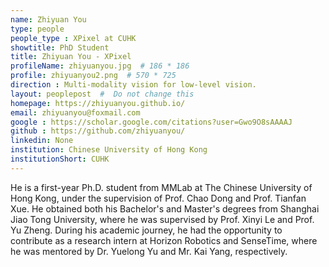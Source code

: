 ```yaml
---
name: Zhiyuan You
type: people
people_type : XPixel at CUHK
showtitle: PhD Student
title: Zhiyuan You - XPixel
profileName: zhiyuanyou.jpg  # 186 * 186
profile: zhiyuanyou2.png  # 570 * 725
direction : Multi-modality vision for low-level vision.
layout: peoplepost  #  Do not change this
homepage: https://zhiyuanyou.github.io/
email: zhiyuanyou@foxmail.com
google : https://scholar.google.com/citations?user=Gwo9O8sAAAAJ
github : https://github.com/zhiyuanyou/
linkedin: None
institution: Chinese University of Hong Kong
institutionShort: CUHK
---
```



He is a first-year Ph.D. student from MMLab at The Chinese University of Hong Kong, under the supervision of Prof. Chao Dong and Prof. Tianfan Xue. He obtained both his Bachelor's and Master's degrees from Shanghai Jiao Tong University, where he was supervised by Prof. Xinyi Le and Prof. Yu Zheng.
During his academic journey, he had the opportunity to contribute as a research intern at Horizon Robotics and SenseTime, where he was mentored by Dr. Yuelong Yu and Mr. Kai Yang, respectively.